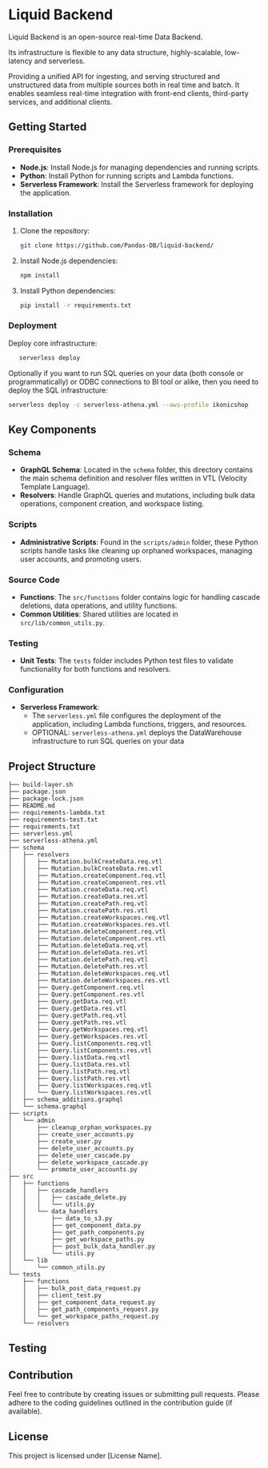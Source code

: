 # Liquid Backend

Liquid Backend is an open-source real-time Data Backend. 

Its infrastructure is flexible to any data structure, highly-scalable, low-latency and serverless. 

Providing a unified API for ingesting, and serving structured and unstructured data 
from multiple sources both in real time and batch. It enables seamless real-time
integration with front-end clients, third-party services, and additional clients.

## Getting Started

### Prerequisites
- **Node.js**: Install Node.js for managing dependencies and running scripts.
- **Python**: Install Python for running scripts and Lambda functions.
- **Serverless Framework**: Install the Serverless framework for deploying the application.

### Installation
1. Clone the repository:
   ```bash
   git clone https://github.com/Pandas-DB/liquid-backend/
   ```
2. Install Node.js dependencies:
   ```bash
   npm install
   ```
3. Install Python dependencies:
   ```bash
   pip install -r requirements.txt
   ```

### Deployment

Deploy core infrastructure:
```bash
   serverless deploy
```

Optionally if you want to run SQL queries on your data (both console or programmatically)
or ODBC connections to BI tool or alike, then you need to deploy the SQL infrastructure:

```bash
serverless deploy -c serverless-athena.yml --aws-profile ikonicshop
```

## Key Components

### Schema
- **GraphQL Schema**: Located in the `schema` folder, this directory contains the main schema definition and resolver files written in VTL (Velocity Template Language).
- **Resolvers**: Handle GraphQL queries and mutations, including bulk data operations, component creation, and workspace listing.

### Scripts
- **Administrative Scripts**: Found in the `scripts/admin` folder, these Python scripts handle tasks like cleaning up orphaned workspaces, managing user accounts, and promoting users.

### Source Code
- **Functions**: The `src/functions` folder contains logic for handling cascade deletions, data operations, and utility functions.
- **Common Utilities**: Shared utilities are located in `src/lib/common_utils.py`.

### Testing
- **Unit Tests**: The `tests` folder includes Python test files to validate functionality for both functions and resolvers.

### Configuration
- **Serverless Framework**: 
  - The `serverless.yml` file configures the deployment of the application, including Lambda functions, triggers, and resources.
  - OPTIONAL: `serverless-athena.yml` deploys the DataWarehouse infrastructure to run SQL queries on your data 

## Project Structure

```
├── build-layer.sh
├── package.json
├── package-lock.json
├── README.md
├── requirements-lambda.txt
├── requirements-test.txt
├── requirements.txt
├── serverless.yml
├── serverless-athena.yml
├── schema
│   ├── resolvers
│   │   ├── Mutation.bulkCreateData.req.vtl
│   │   ├── Mutation.bulkCreateData.res.vtl
│   │   ├── Mutation.createComponent.req.vtl
│   │   ├── Mutation.createComponent.res.vtl
│   │   ├── Mutation.createData.req.vtl
│   │   ├── Mutation.createData.res.vtl
│   │   ├── Mutation.createPath.req.vtl
│   │   ├── Mutation.createPath.res.vtl
│   │   ├── Mutation.createWorkspaces.req.vtl
│   │   ├── Mutation.createWorkspaces.res.vtl
│   │   ├── Mutation.deleteComponent.req.vtl
│   │   ├── Mutation.deleteComponent.res.vtl
│   │   ├── Mutation.deleteData.req.vtl
│   │   ├── Mutation.deleteData.res.vtl
│   │   ├── Mutation.deletePath.req.vtl
│   │   ├── Mutation.deletePath.res.vtl
│   │   ├── Mutation.deleteWorkspaces.req.vtl
│   │   ├── Mutation.deleteWorkspaces.res.vtl
│   │   ├── Query.getComponent.req.vtl
│   │   ├── Query.getComponent.res.vtl
│   │   ├── Query.getData.req.vtl
│   │   ├── Query.getData.res.vtl
│   │   ├── Query.getPath.req.vtl
│   │   ├── Query.getPath.res.vtl
│   │   ├── Query.getWorkspaces.req.vtl
│   │   ├── Query.getWorkspaces.res.vtl
│   │   ├── Query.listComponents.req.vtl
│   │   ├── Query.listComponents.res.vtl
│   │   ├── Query.listData.req.vtl
│   │   ├── Query.listData.res.vtl
│   │   ├── Query.listPath.req.vtl
│   │   ├── Query.listPath.res.vtl
│   │   ├── Query.listWorkspaces.req.vtl
│   │   └── Query.listWorkspaces.res.vtl
│   ├── schema_additions.graphql
│   └── schema.graphql
├── scripts
│   └── admin
│       ├── cleanup_orphan_workspaces.py
│       ├── create_user_accounts.py
│       ├── create_user.py
│       ├── delete_user_accounts.py
│       ├── delete_user_cascade.py
│       ├── delete_workspace_cascade.py
│       └── promote_user_accounts.py
├── src
│   ├── functions
│   │   ├── cascade_handlers
│   │   │   ├── cascade_delete.py
│   │   │   └── utils.py
│   │   └── data_handlers
│   │       ├── data_to_s3.py
│   │       ├── get_component_data.py
│   │       ├── get_path_components.py
│   │       ├── get_workspace_paths.py
│   │       ├── post_bulk_data_handler.py
│   │       └── utils.py
│   └── lib
│       └── common_utils.py
└── tests
    ├── functions
    │   ├── bulk_post_data_request.py
    │   ├── client_test.py
    │   ├── get_component_data_request.py
    │   ├── get_path_components_request.py
    │   └── get_workspace_paths_request.py
    └── resolvers
```

## Testing

## Contribution
Feel free to contribute by creating issues or submitting pull requests. Please adhere to the coding guidelines outlined in the contribution guide (if available).

## License
This project is licensed under [License Name].

